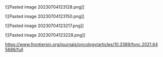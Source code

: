 ![[Pasted image 20230704123128.png]]

![[Pasted image 20230704123150.png]]

![[Pasted image 20230704123217.png]]


![[Pasted image 20230704123228.png]]

https://www.frontiersin.org/journals/oncology/articles/10.3389/fonc.2021.645686/full
